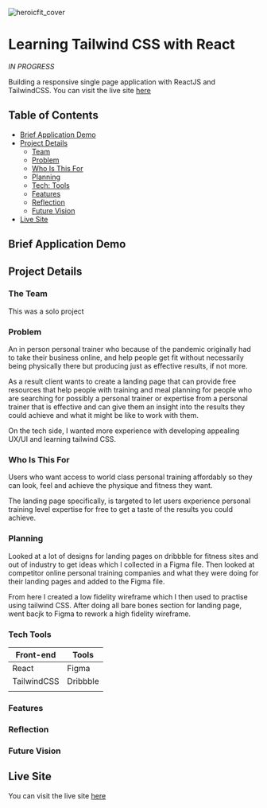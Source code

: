 ![heroicfit_cover](https://user-images.githubusercontent.com/91844917/169297139-0243b54b-29fb-4639-afde-f99673a95fbb.png)


# Learning Tailwind CSS with React

*IN PROGRESS*

Building a responsive single page application with ReactJS and TailwindCSS. You can visit the live site [here](https://heroicfit.netlify.app/)

## Table of Contents

- [Brief Application Demo](#brief-application-demo)
- [Project Details](#project-details)<br>
    - [Team](#the-team)<br>
    - [Problem](#problem)<br>
    - [Who Is This For](#who-is-this-for)
    - [Planning](#planning)
    - [Tech: Tools](#tech-tools)
    - [Features](#features)
    - [Reflection](#reflection)
    - [Future Vision](#future-vision)
- [Live Site](#live-site)

## Brief Application Demo

## Project Details

### The Team
This was a solo project

### Problem
An in person personal trainer who because of the pandemic originally had to take their business online, and help people get fit without necessarily being physically there but producing just as effective results, if not more. 

As a result client wants to create a landing page that can provide free resources that help people with training and meal planning for people who are searching for possibly a personal trainer or expertise from a personal trainer that is effective and can give them an insight into the results they could achieve and what it might be like to work with them.

On the tech side, I wanted more experience with developing appealing UX/UI and learning tailwind CSS.

### Who Is This For
Users who want access to world class personal training affordably so they can look, feel and achieve the physique and fitness they want.

The landing page specifically, is targeted to let users experience personal training level expertise for free to get a taste of the results you could achieve.

### Planning
Looked at a lot of designs for landing pages on dribbble for fitness sites and out of industry to get ideas which I collected in a Figma file. Then looked at competitor online personal training companies and what they were doing for their landing pages and added to the Figma file. 

From here I created a low fidelity wireframe which I then used to practise using tailwind CSS. After doing all bare bones section for landing page, went bacjk to Figma to rework a high fidelity wireframe.

### Tech Tools

| Front-end   | Tools        |
| ----------- | ------------ |
| React       | Figma        |
| TailwindCSS | Dribbble     |
|             |              |

### Features

### Reflection

### Future Vision

## Live Site
You can visit the live site [here](https://heroicfit.netlify.app/)
